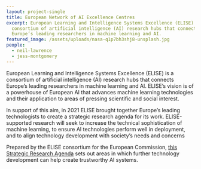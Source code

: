 ```yaml
---
layout: project-single
title: European Network of AI Excellence Centres
excerpt: European Learning and Intelligence Systems Excellence (ELISE) is a
  consortium of artificial intelligence (AI) research hubs that connects
  Europe’s leading researchers in machine learning and AI.
featured_image: /assets/uploads/nasa-q1p7bh3shj8-unsplash.jpg
people:
  - neil-lawrence
  - jess-montgomery
---
```

European Learning and Intelligence Systems Excellence (ELISE) is a consortium of artificial intelligence (AI) research hubs that connects Europe’s leading researchers in machine learning and AI. ELISE’s vision is of a powerhouse of European AI that advances machine learning technologies and their application to areas of pressing scientific and social interest. 

In support of this aim, in 2021 ELISE brought together Europe’s leading technologists to create a strategic research agenda for its work. ELISE-supported research will seek to increase the technical sophistication of machine learning, to ensure AI technologies perform well in deployment, and to align technology development with society’s needs and concerns 

Prepared by the ELISE consortium for the European Commission, [this Strategic Research Agenda](https://uploads-ssl.webflow.com/5f55e90f6a7294f66f94d30d/609a39235e25e3d64bb65053_ELISE-strategic-research-agenda-web.pdf) sets out areas in which further technology development can help create trustworthy AI systems.